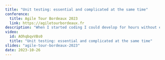 ```yaml
---
title: "Unit testing: essential and complicated at the same time"
conference:
  title: Agile Tour Bordeaux 2023
  link: https://agiletourbordeaux.fr
description: "When I started coding I could develop for hours without executing my code. Then, I needed to debug it for hours. It wasn't funny! I discovered what was testing and I understood its benefits. However, it wasn't easy to write my first tests. We can make many mistakes that make tests hard to write and maintain. I would like to present to you what I have learned over the last few years to help you write tests."
video:
  id: AOhqbqvVBs0
  title: "Unit testing: essential and complicated at the same time"
slides: "agile-tour-bordeaux-2023"
date: 2023-10-26
---
```

